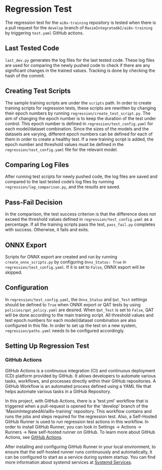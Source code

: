 # Regression Test

The regression test for the `ai8x-training` repository is tested when there is a pull request for the `develop` branch of `MaximIntegratedAI/ai8x-training` by triggering `test.yaml` GitHub actions.

## Last Tested Code

`last_dev.py` generates the log files for the last tested code. These log files are used for comparing the newly pushed code to check if there are any significant changes in the trained values. Tracking is done by checking the hash of the commit.

## Creating Test Scripts

The sample training scripts are under the `scripts` path. In order to create training scripts for regression tests, these scripts are rewritten by changing their epoch numbers by running `regression/create_test_script.py`. The aim of changing the epoch number is to keep the duration of the test under control. This epoch number is defined in `regression/test_config.yaml` for each model/dataset combination. Since the sizes of the models and the datasets are varying, different epoch numbers can be defined for each of them in order to create a healthy test. If a new training script is added, the epoch number and threshold values must be defined in the `regression/test_config.yaml` file for the relevant model.

## Comparing Log Files

After running test scripts for newly pushed code, the log files are saved and compared to the last tested code’s log files by running `regression/log_comparison.py`, and the results are saved.

## Pass-Fail Decision

In the comparison, the test success criterion is that the difference does not exceed the threshold values defined in `regression/test_config.yaml` as a percentage. If all the training scripts pass the test, `pass_fail.py` completes with success. Otherwise, it fails and exits.

## ONNX Export

Scripts for ONNX export are created and run by running `create_onnx_scripts.py` by configuring `Onnx_Status: True` in `regression/test_config.yaml`. If it is set to `False`, ONNX export will be skipped.

## Configuration

In `regression/test_config.yaml`, the `Onnx_Status` and `Qat_Test` settings should be defined to `True` when ONNX export or QAT tests by using `policies/qat_policy.yaml` are desired. When `Qat_Test` is set to `False`, QAT will be done according to the main training script. All threshold values and test epoch numbers for each model/dataset combination are also configured in this file. In order to set up the test on a new system, `regression/paths.yaml` needs to be configured accordingly.

## Setting Up Regression Test

### GitHub Actions

GitHub Actions is a continuous integration (CI) and continuous deployment (CD) platform provided by GitHub. It allows developers to automate various tasks, workflows, and processes directly within their GitHub repositories. A GitHub Workflow is an automated process defined using a YAML file that helps automate various tasks in a GitHub Repository.

In this project, with GitHub Actions, there is a 'test.yml' workflow that is triggered when a pull-request is opened for the 'develop' branch of the 'MaximIntegratedAI/ai8x-training' repository. This workflow contains and runs the jobs and steps required for the regression test. Also, a Self-Hosted GitHub Runner is used to run regression test actions in this workflow. In order to install GitHub Runner, you can look in Settings -> Actions -> Runners -> New self-hosted runner on GitHub. To learn more about GitHub Actions, see [GitHub Actions](https://docs.github.com/en/actions/quickstart).

After installing and configuring GitHub Runner in your local environment, to ensure that the self-hosted runner runs continuously and automatically, it can be configured to start as a service during system startup. You can find more information about systemd services at [Systemd Services](https://linuxhandbook.com/create-systemd-services/).
